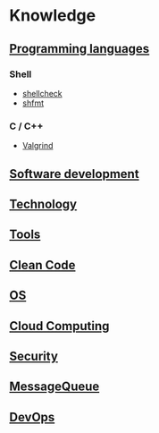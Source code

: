 # Knowledge

## [Programming languages](./programming_languages/index.md)

### Shell

- [shellcheck](./tools/shell_check.md)
- [shfmt](./tools/shfmt.md)

### C / C++

- [Valgrind](./tools/valgrind.md)

## [Software development](./software_development/index.md)

## [Technology](./tech/index.md)

## [Tools](./tools/index.md)

## [Clean Code](./clean_code/index.md)

## [OS](./os/index.md)

## [Cloud Computing](./cloud_computing/index.md)

## [Security](./security/index.md)

## [MessageQueue](./message_queue/index.md)

## [DevOps](./devops/index.md)